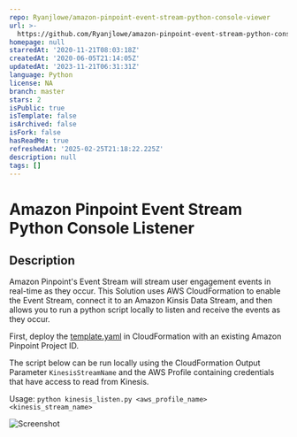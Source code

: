 ```yaml
---
repo: Ryanjlowe/amazon-pinpoint-event-stream-python-console-viewer
url: >-
  https://github.com/Ryanjlowe/amazon-pinpoint-event-stream-python-console-viewer
homepage: null
starredAt: '2020-11-21T08:03:18Z'
createdAt: '2020-06-05T21:14:05Z'
updatedAt: '2023-11-21T06:31:31Z'
language: Python
license: NA
branch: master
stars: 2
isPublic: true
isTemplate: false
isArchived: false
isFork: false
hasReadMe: true
refreshedAt: '2025-02-25T21:18:22.225Z'
description: null
tags: []
---
```


# Amazon Pinpoint Event Stream Python Console Listener

## Description

Amazon Pinpoint's Event Stream will stream user engagement events in real-time as they occur.  This Solution uses AWS CloudFormation to enable the Event Stream, connect it to an Amazon Kinsis Data Stream, and then allows you to run a python script locally to listen and receive the events as they occur.

First, deploy the [template.yaml](template.yaml) in CloudFormation with an existing Amazon Pinpoint Project ID.

The script below can be run locally using the CloudFormation Output Parameter `KinesisStreamName` and the AWS Profile containing credentials that have access to read from Kinesis.

Usage:  `python kinesis_listen.py <aws_profile_name> <kinesis_stream_name>`


![Screenshot](console.png)
